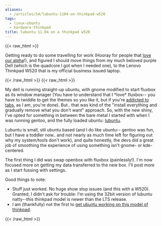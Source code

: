 ```yaml
---
aliases:
  - /articles/54/lubuntu-1104-on-thinkpad-w520
tags:
  - linux-ubuntu
  - hardware-thinkpad
title: lubuntu 11.04 on a thinkpad w520
---
```

{{< raw_html >}}
<p>Getting ready to do some travelling for work (Hooray for people that <a href="http://wasdev.net">love our alpha</a>!), and figured I should move things from my much beloved purple Dell (which is the quadcore I got when I needed one), to the Lenovo Thinkpad W520 that is my official business issued laptop.</p>
{{< /raw_html >}}
<!--more-->
{{< raw_html >}}
<p>My dell is running straight-up ubuntu, with gnome modified to start fluxbox as its window manager (You have to understand that I *love* fluxbox-- you have to twiddle to get the themes so you like it, but if you're <a href="http://fluxbox.org/features/">addicted to tabs</a>, as I am, you're done). But.. that was kind of the "install everything and gradually remove what you don't want" approach. So, with the new shiny, I've opted for something in between the bare metal I started with when I was running gentoo, and the fully loaded ubuntu: <a href="https://help.ubuntu.com/community/Lubuntu">lubuntu</a>.</p>

<p>Lubuntu is small, stil ubuntu based (and I do like ubuntu-- gentoo was fun, but I have a toddler now.. and not nearly as much time left for figuring out why my system/tools don't work), and quite honestly, the devs did a great job of smoothing the experience of using something isn't gnome- or kde-centered. </p>

<p>The first thing I did was swap openbox with fluxbox (painlessly!). I'm now focused more on getting my data transferred to the new box. I'll post more as I start fussing with settings.</p>

<p>Good things to note:
<ul><li>Stuff just worked. No huge show stop issues (and this with a W520). Granted, I didn't ask for trouble: I'm using the 32bit version of lubuntu natty--this thinkpad model is newer than the LTS release.</li>
<li>I am (thankfully) not the first to <a href="http://www.thinkwiki.org/wiki/Installing_Ubuntu_11.04_on_a_ThinkPad_W520">get ubuntu working on this model of thinkpad</a>.</li>
</ul>
</p>
{{< /raw_html >}}
